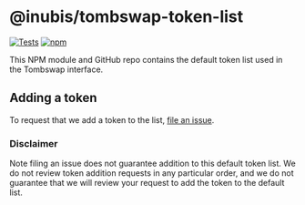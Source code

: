 # @inubis/tombswap-token-list

[![Tests](https://github.com/Uniswap/token-lists/workflows/Tests/badge.svg)](https://github.com/inubis/tombswap-token-list/actions?query=workflow%3ATests)
[![npm](https://img.shields.io/npm/v/@uniswap/default-token-list)](https://unpkg.com/@uniswap/default-token-list@latest/)

This NPM module and GitHub repo contains the default token list used in the Tombswap interface.

## Adding a token

To request that we add a token to the list,
[file an issue](https://github.com/inubis/tombswap-token-list/issues/new?assignees=&labels=token+request&template=token-request.md&title=Add+%7BTOKEN_SYMBOL%7D%3A+%7BTOKEN_NAME%7D).

### Disclaimer

Note filing an issue does not guarantee addition to this default token list.
We do not review token addition requests in any particular order, and we do not
guarantee that we will review your request to add the token to the default list.
